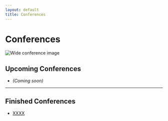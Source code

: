 ```yaml
---
layout: default
title: Conferences
---
```


# Conferences

![Wide conference image](./images/banner.jpg)

## Upcoming Conferences

- *(Coming soon)*

---

## Finished Conferences

- [XXXX](https://example.com)

